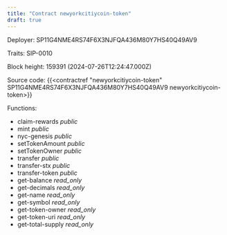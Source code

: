 ```yaml
---
title: "Contract newyorkcitiycoin-token"
draft: true
---
```

Deployer: SP11G4NME4RS74F6X3NJFQA436M80Y7HS40Q49AV9

Traits:
 SIP-0010



Block height: 159391 (2024-07-26T12:24:47.000Z)

Source code: {{<contractref "newyorkcitiycoin-token" SP11G4NME4RS74F6X3NJFQA436M80Y7HS40Q49AV9 newyorkcitiycoin-token>}}

Functions:

* claim-rewards _public_
* mint _public_
* nyc-genesis _public_
* setTokenAmount _public_
* setTokenOwner _public_
* transfer _public_
* transfer-stx _public_
* transfer-token _public_
* get-balance _read_only_
* get-decimals _read_only_
* get-name _read_only_
* get-symbol _read_only_
* get-token-owner _read_only_
* get-token-uri _read_only_
* get-total-supply _read_only_
